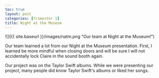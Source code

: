 ```yaml
---
toc: true
layout: post
categories: [trimester 1]
title: Night at the Museum
---
```


![]({{ site.baseurl }}/images/natm.png "Our team at Night at the Museum!")


Our team learned a lot from our Night at the Museum presentation. First, I learned be more mindful when closing doors and will be sure I will not accidentally lock Claire in the sound booth again.

Our project was on the Taylor Swift albums. While we were presenting our project, many people did know Taylor Swift's albums or liked her songs.